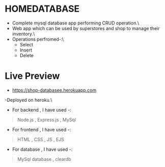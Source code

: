 # HOMEDATABASE
- Complete mysql database app performing CRUD operation.\
- Web app which can be used by superstores and shop to manage their inventory.\
- Operations perfromed-:\
  -  Select
  -  Insert
  -  Delete

 # Live Preview
- https://shop-databasee.herokuapp.com

-Deployed on heroku.\
- For backend , I have used -:
> Node.js , Express.js , MySql

- For frontend , I have used -:
> HTML , CSS , JS , EJS

- For database , I have used -:
> MySql database , cleardb



